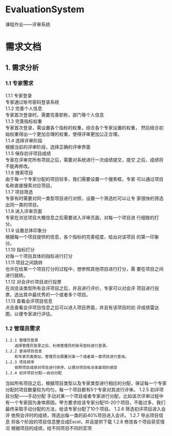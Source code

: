 # EvaluationSystem
课程作业——评审系统

# 需求文档
## 1. 需求分析
### 1.1 专家需求
1.1.1 专家登录  
专家通过账号密码登录系统  
1.1.2 完善个人信息  
专家首次登录时，需要完善职称，部门等个人信息  
1.1.3 完善指标权重  
专家首次登录，需设置各个指标的权重，综合各个专家设置的权重，
然后结合初始权重得出一个更加合理的权重，使得评审更加公正合理。  
1.1.4 选择评审阶段  
根据当前的评审阶段，选择正确的评审界面  
1.1.5 保存初评项目成绩  
专家在评审完所有项目之后，需要对系统进行一次成绩提交，提交
之后，成绩将不能再修改。  
1.1.6 搜索项目  
由于每一个专家分配的项目较多，我们需要设置一个搜索框，专家
可以通过项目名称直接搜索对应项目。  
1.1.7 项目筛选  
专家有时需要对同一类型项目进行对照，设置一个筛选栏可以让专
家很快的筛选出同一类的项目。  
1.1.8 进入评审页面  
专家在浏览项目大概信息之后需要进入评审页面，对每一个项目进
行细致的打分。  
1.1.9 设置总体印象分  
根据每一个项目提供的信息，各个指标的完善程度，给出对该项目
的第一印象分。  
1.1.10 指标打分  
对每一个项目具体的指标进行打分  
1.1.11 项目之间跳转  
也许在给某一个项目打分的过程中，想参照其他项目进行打分，需
要在项目之间进行跳转。  
1.1.12 对会评价项目进行投票  
在浏览该类型所有会评项目之后，并且进行评价，专家可以对会评
项目进行投票，选出其中最优秀的一个或者多个项目。  
1.1.13 查看会评项目信息   
点击查看会评项目信息之后可以进入项目界面，并且有该项目的初
评成绩雷达图，以便专家进行评估。  
### 1.2 管理员需求
	1.2.1 管理员登录
		选择管理员登录之后，利用管理员的账号密码进行登录。
	1.2.2 查询项目信息
		和专家页面类似，管理员也需要对某一个或者某一类项目进行查询。
	1.2.3 项目排序
		依照项目成绩对项目进行排序，以便对项目有总体直观的感受
	1.2.4 初评项目分配——自动分配
当如所有项目之后，根据项目类型以及专家类型进行相应的分配，保证每一个专家分配的项目数量较为均匀，每一个项目都有5个专家对其进行评审。
		1.2.5 初评项目分配——手动分配
手动对某一个项目或者专家进行分配，比如该次评审过程中有一个专家因为身体原因，甲方要求给该专家分配10-20个项目，不能过多，我们最终采取手动分配的方法，给该专家分配了10个项目。
	1.2.6 筛选初评项目进入会评
		依照会评时的成绩，筛选出每一类的前40%项目进入会评。
	1.2.7 导出项目信息
		将各个阶段的项目信息整合成Excel，并且提供下载
	1.2.8 修改各个项目获奖情况
		根据项目的成绩，给不同项目不同的奖项
